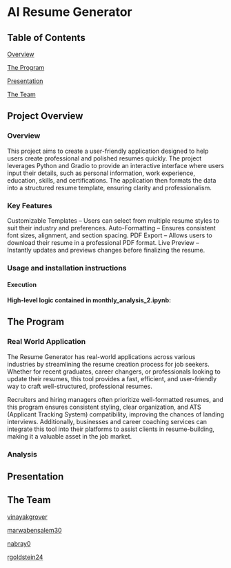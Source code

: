 # AI Resume Generator

## Table of Contents

[Overview](#overview)

[The Program](#the-program)

[Presentation](#presentation)

[The Team](#the-team)

## Project Overview

### Overview

This project aims to create a user-friendly application designed to help users create professional and polished resumes quickly. The project leverages Python and Gradio to provide an interactive interface where users input their details, such as personal information, work experience, education, skills, and certifications. The application then formats the data into a structured resume template, ensuring clarity and professionalism.

### Key Features

Customizable Templates – Users can select from multiple resume styles to suit their industry and preferences.
Auto-Formatting – Ensures consistent font sizes, alignment, and section spacing.
PDF Export – Allows users to download their resume in a professional PDF format.
Live Preview – Instantly updates and previews changes before finalizing the resume.

### Usage and installation instructions

#### Execution

#### High-level logic contained in monthly_analysis_2.ipynb:

## The Program

### Real World Application

The Resume Generator has real-world applications across various industries by streamlining the resume creation process for job seekers. Whether for recent graduates, career changers, or professionals looking to update their resumes, this tool provides a fast, efficient, and user-friendly way to craft well-structured, professional resumes.

Recruiters and hiring managers often prioritize well-formatted resumes, and this program ensures consistent styling, clear organization, and ATS (Applicant Tracking System) compatibility, improving the chances of landing interviews. Additionally, businesses and career coaching services can integrate this tool into their platforms to assist clients in resume-building, making it a valuable asset in the job market.

### Analysis

## Presentation

## The Team

[vinayakgrover](https://github.com/vinayakgrover)

[marwabensalem30](https://github.com/marwabensalem30)

[nabray0](https://github.com/nabray0)

[rgoldstein24](https://github.com/rgoldstein24)
